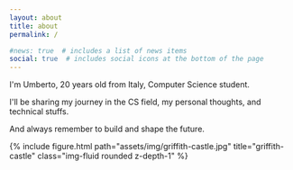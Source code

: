 ```yaml
---
layout: about
title: about
permalink: /

#news: true  # includes a list of news items
social: true  # includes social icons at the bottom of the page
---
```


I'm Umberto, 20 years old from Italy, Computer Science student.

I'll be sharing my journey in the CS field, my personal thoughts, and technical stuffs.

And always remember to build and shape the future.

{% include figure.html path="assets/img/griffith-castle.jpg" title="griffith-castle" class="img-fluid rounded z-depth-1" %}
